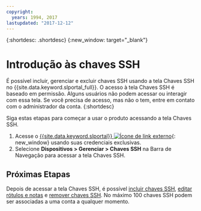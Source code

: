 ```yaml
---
copyright:
  years: 1994, 2017
lastupdated: "2017-12-12"
---
```


{:shortdesc: .shortdesc}
{:new_window: target="_blank"}

# Introdução às chaves SSH

É possível incluir, gerenciar e excluir chaves SSH usando a tela Chaves SSH no
{{site.data.keyword.slportal_full}}. O acesso à tela Chaves SSH é baseado em permissão.
Alguns usuários não podem acessar ou interagir com essa tela. Se você precisa de acesso, mas não o tem,
entre em contato com o administrador da conta.
{:shortdesc}

Siga estas etapas para começar a usar o produto acessando a tela Chaves SSH.
1. Acesse o [{{site.data.keyword.slportal}} ![Ícone de link externo](../../icons/launch-glyph.svg "Ícone de link externo")](https://control.softlayer.com/){: new_window} usando suas credenciais exclusivas.
2. Selecione **Dispositivos > Gerenciar > Chaves SSH** na Barra de Navegação para
acessar a tela Chaves SSH.


## Próximas Etapas

Depois de acessar a tela Chaves SSH, é possível [incluir chaves SSH](add-ssh-key.html),
[editar rótulos e notas](edit-details-ssh-key.html) e [remover
chaves SSH](remove-ssh-key.html). No máximo 100 chaves SSH podem ser associadas a uma conta a qualquer momento.
